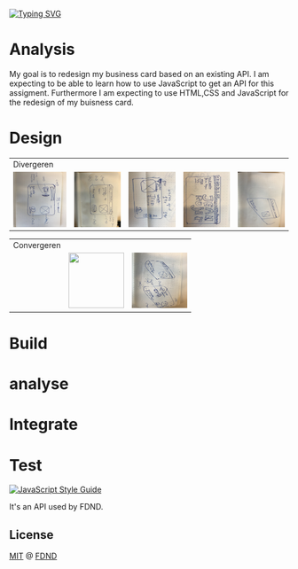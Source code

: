  
[![Typing SVG](https://readme-typing-svg.herokuapp.com/?lines=FDND+Visitekaartje20%Jean20%Rojer;&+Developement)](https://git.io/typing-svg)


# Analysis  
My goal is to redesign my business card based on an existing API.
I am expecting to be able to learn how to use JavaScript to 
get an API for this assigment. Furthermore I am expecting to 
use HTML,CSS and JavaScript for the redesign of my buisness card. 


 
# Design

<table>
  <tr>
    <td>Divergeren</td>
  
  </tr>
  <tr>
    <td valign="top"><img src="IMG_1766.jpg"  width="100" height="100"></td>
    <td valign="top"><img src="IMG_1767.jpg"  width="100" height="100"></td>
   <td valign="top"><img src="IMG_1768.jpg" width="100" height="100"></td>
    <td valign="top"><img src="IMG_1769.jpg" width="100" height="100"></td>
      <td valign="top"><img src="IMG_1772.jpg" width="100" height="100"></td>  
 </table>
 
 <table>
  <tr> <td> Convergeren</td> 
  </tr>
  <tr>     <td valign="top"><img src=" "></td> 
  <td><img src="MG_1770.jpg"  width="100" height="100"></img></td>
  <td valign="top"><img src="IMG_1771.jpg"  width="100" height="100"></td></tr>
  </table>
  
  # Build 
  
  # analyse

  # Integrate
  
  # Test 

[![JavaScript Style Guide][javascript-style-guide-badge]][standard]

It's an API used by FDND.

## License

[MIT](LICENSE) @ [FDND][fdnd]

<!-- Definitions -->

[fdnd]: https://fdnd.nl
[javascript-style-guide-badge]: https://img.shields.io/badge/code%20style-standard-brightgreen.svg
[standard]: https://standardjs.com/
